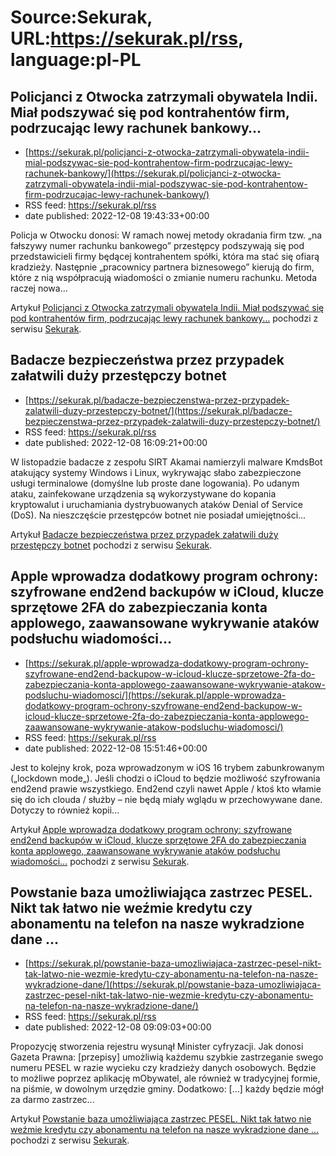 # Source:Sekurak, URL:https://sekurak.pl/rss, language:pl-PL

## Policjanci z Otwocka zatrzymali obywatela Indii. Miał podszywać się pod kontrahentów firm, podrzucając lewy rachunek bankowy…
 - [https://sekurak.pl/policjanci-z-otwocka-zatrzymali-obywatela-indii-mial-podszywac-sie-pod-kontrahentow-firm-podrzucajac-lewy-rachunek-bankowy/](https://sekurak.pl/policjanci-z-otwocka-zatrzymali-obywatela-indii-mial-podszywac-sie-pod-kontrahentow-firm-podrzucajac-lewy-rachunek-bankowy/)
 - RSS feed: https://sekurak.pl/rss
 - date published: 2022-12-08 19:43:33+00:00

<p>Policja w Otwocku donosi: W ramach nowej metody okradania firm tzw. „na fałszywy numer rachunku bankowego” przestępcy podszywają się pod przedstawicieli firmy będącej kontrahentem spółki, która ma stać się ofiarą kradzieży. Następnie „pracownicy partnera biznesowego” kierują do firm, które z nią współpracują wiadomości o zmianie numeru rachunku. Metoda raczej nowa...</p>
<p>Artykuł <a href="https://sekurak.pl/policjanci-z-otwocka-zatrzymali-obywatela-indii-mial-podszywac-sie-pod-kontrahentow-firm-podrzucajac-lewy-rachunek-bankowy/" rel="nofollow">Policjanci z Otwocka zatrzymali obywatela Indii. Miał podszywać się pod kontrahentów firm, podrzucając lewy rachunek bankowy&#8230;</a> pochodzi z serwisu <a href="https://sekurak.pl" rel="nofollow">Sekurak</a>.</p>

## Badacze bezpieczeństwa przez przypadek załatwili duży przestępczy botnet
 - [https://sekurak.pl/badacze-bezpieczenstwa-przez-przypadek-zalatwili-duzy-przestepczy-botnet/](https://sekurak.pl/badacze-bezpieczenstwa-przez-przypadek-zalatwili-duzy-przestepczy-botnet/)
 - RSS feed: https://sekurak.pl/rss
 - date published: 2022-12-08 16:09:21+00:00

<p>W listopadzie badacze z zespołu SIRT Akamai namierzyli malware KmdsBot atakujący systemy Windows i Linux, wykrywając słabo zabezpieczone usługi terminalowe (domyślne lub proste dane logowania). Po udanym ataku, zainfekowane urządzenia są wykorzystywane do kopania kryptowalut i uruchamiania dystrybuowanych ataków Denial of Service (DoS). Na nieszczęście przestępców botnet nie posiadał umiejętności...</p>
<p>Artykuł <a href="https://sekurak.pl/badacze-bezpieczenstwa-przez-przypadek-zalatwili-duzy-przestepczy-botnet/" rel="nofollow">Badacze bezpieczeństwa przez przypadek załatwili duży przestępczy botnet</a> pochodzi z serwisu <a href="https://sekurak.pl" rel="nofollow">Sekurak</a>.</p>

## Apple wprowadza dodatkowy program ochrony: szyfrowane end2end backupów w iCloud, klucze sprzętowe 2FA do zabezpieczania konta applowego, zaawansowane wykrywanie ataków podsłuchu wiadomości…
 - [https://sekurak.pl/apple-wprowadza-dodatkowy-program-ochrony-szyfrowane-end2end-backupow-w-icloud-klucze-sprzetowe-2fa-do-zabezpieczania-konta-applowego-zaawansowane-wykrywanie-atakow-podsluchu-wiadomosci/](https://sekurak.pl/apple-wprowadza-dodatkowy-program-ochrony-szyfrowane-end2end-backupow-w-icloud-klucze-sprzetowe-2fa-do-zabezpieczania-konta-applowego-zaawansowane-wykrywanie-atakow-podsluchu-wiadomosci/)
 - RSS feed: https://sekurak.pl/rss
 - date published: 2022-12-08 15:51:46+00:00

<p>Jest to kolejny krok, poza wprowadzonym w iOS 16 trybem zabunkrowanym (&#8222;lockdown mode&#8222;). Jeśli chodzi o iCloud to będzie możliwość szyfrowania end2end prawie wszystkiego. End2end czyli nawet Apple / ktoś kto włamie się do ich clouda / służby &#8211; nie będą miały wglądu w przechowywane dane. Dotyczy to również kopii...</p>
<p>Artykuł <a href="https://sekurak.pl/apple-wprowadza-dodatkowy-program-ochrony-szyfrowane-end2end-backupow-w-icloud-klucze-sprzetowe-2fa-do-zabezpieczania-konta-applowego-zaawansowane-wykrywanie-atakow-podsluchu-wiadomosci/" rel="nofollow">Apple wprowadza dodatkowy program ochrony: szyfrowane end2end backupów w iCloud, klucze sprzętowe 2FA do zabezpieczania konta applowego, zaawansowane wykrywanie ataków podsłuchu wiadomości&#8230;</a> pochodzi z serwisu <a href="https://sekurak.pl" rel="nofollow">Sekurak</a>.</p>

## Powstanie baza umożliwiająca zastrzec PESEL. Nikt tak łatwo nie weźmie kredytu czy abonamentu na telefon na nasze wykradzione dane …
 - [https://sekurak.pl/powstanie-baza-umozliwiajaca-zastrzec-pesel-nikt-tak-latwo-nie-wezmie-kredytu-czy-abonamentu-na-telefon-na-nasze-wykradzione-dane/](https://sekurak.pl/powstanie-baza-umozliwiajaca-zastrzec-pesel-nikt-tak-latwo-nie-wezmie-kredytu-czy-abonamentu-na-telefon-na-nasze-wykradzione-dane/)
 - RSS feed: https://sekurak.pl/rss
 - date published: 2022-12-08 09:09:03+00:00

<p>Propozycję stworzenia rejestru wysunął Minister cyfryzacji. Jak donosi Gazeta Prawna: [przepisy] umożliwią każdemu szybkie zastrzeganie swego numeru PESEL w razie wycieku czy kradzieży danych osobowych. Będzie to możliwe poprzez aplikację mObywatel, ale również w tradycyjnej formie, na piśmie, w dowolnym urzędzie gminy. Dodatkowo: [&#8230;] każdy będzie mógł za darmo zastrzec...</p>
<p>Artykuł <a href="https://sekurak.pl/powstanie-baza-umozliwiajaca-zastrzec-pesel-nikt-tak-latwo-nie-wezmie-kredytu-czy-abonamentu-na-telefon-na-nasze-wykradzione-dane/" rel="nofollow">Powstanie baza umożliwiająca zastrzec PESEL. Nikt tak łatwo nie weźmie kredytu czy abonamentu na telefon na nasze wykradzione dane &#8230;</a> pochodzi z serwisu <a href="https://sekurak.pl" rel="nofollow">Sekurak</a>.</p>


